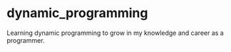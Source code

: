 # dynamic_programming

Learning dynamic programming to grow in my knowledge and career as a programmer.
